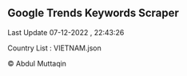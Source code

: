 

## Google Trends Keywords Scraper 
 
Last Update 07-12-2022 , 22:43:26

Country List :
VIETNAM.json



© Abdul Muttaqin 

